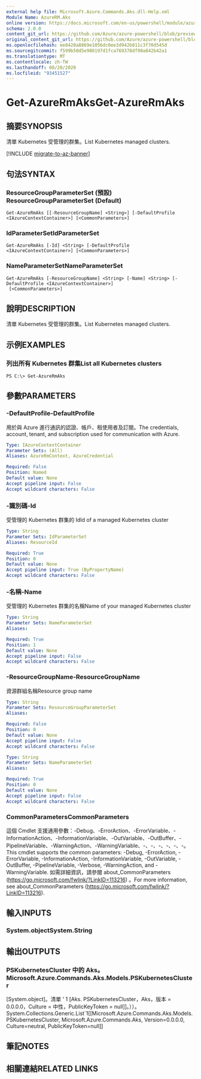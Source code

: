```yaml
---
external help file: Microsoft.Azure.Commands.Aks.dll-Help.xml
Module Name: AzureRM.Aks
online version: https://docs.microsoft.com/en-us/powershell/module/azurerm.aks/get-azurermaks
schema: 2.0.0
content_git_url: https://github.com/Azure/azure-powershell/blob/preview/src/ResourceManager/Aks/Commands.Aks/help/Get-AzureRmAks.md
original_content_git_url: https://github.com/Azure/azure-powershell/blob/preview/src/ResourceManager/Aks/Commands.Aks/help/Get-AzureRmAks.md
ms.openlocfilehash: ee8420a8869e1056dc0ee3d942b811c3f70d545d
ms.sourcegitcommit: f599b50d5e980197d1fca769378df90a842b42a1
ms.translationtype: MT
ms.contentlocale: zh-TW
ms.lasthandoff: 08/20/2020
ms.locfileid: "93451527"
---
```

# <span data-ttu-id="19637-101">Get-AzureRmAks</span><span class="sxs-lookup"><span data-stu-id="19637-101">Get-AzureRmAks</span></span>

## <span data-ttu-id="19637-102">摘要</span><span class="sxs-lookup"><span data-stu-id="19637-102">SYNOPSIS</span></span>
<span data-ttu-id="19637-103">清單 Kubernetes 受管理的群集。</span><span class="sxs-lookup"><span data-stu-id="19637-103">List Kubernetes managed clusters.</span></span>

[!INCLUDE [migrate-to-az-banner](../../includes/migrate-to-az-banner.md)]

## <span data-ttu-id="19637-104">句法</span><span class="sxs-lookup"><span data-stu-id="19637-104">SYNTAX</span></span>

### <span data-ttu-id="19637-105">ResourceGroupParameterSet (預設) </span><span class="sxs-lookup"><span data-stu-id="19637-105">ResourceGroupParameterSet (Default)</span></span>
```
Get-AzureRmAks [[-ResourceGroupName] <String>] [-DefaultProfile <IAzureContextContainer>] [<CommonParameters>]
```

### <span data-ttu-id="19637-106">IdParameterSet</span><span class="sxs-lookup"><span data-stu-id="19637-106">IdParameterSet</span></span>
```
Get-AzureRmAks [-Id] <String> [-DefaultProfile <IAzureContextContainer>] [<CommonParameters>]
```

### <span data-ttu-id="19637-107">NameParameterSet</span><span class="sxs-lookup"><span data-stu-id="19637-107">NameParameterSet</span></span>
```
Get-AzureRmAks [-ResourceGroupName] <String> [-Name] <String> [-DefaultProfile <IAzureContextContainer>]
 [<CommonParameters>]
```

## <span data-ttu-id="19637-108">說明</span><span class="sxs-lookup"><span data-stu-id="19637-108">DESCRIPTION</span></span>
<span data-ttu-id="19637-109">清單 Kubernetes 受管理的群集。</span><span class="sxs-lookup"><span data-stu-id="19637-109">List Kubernetes managed clusters.</span></span>

## <span data-ttu-id="19637-110">示例</span><span class="sxs-lookup"><span data-stu-id="19637-110">EXAMPLES</span></span>

### <span data-ttu-id="19637-111">列出所有 Kubernetes 群集</span><span class="sxs-lookup"><span data-stu-id="19637-111">List all Kubernetes clusters</span></span>
```
PS C:\> Get-AzureRmAks
```

## <span data-ttu-id="19637-112">參數</span><span class="sxs-lookup"><span data-stu-id="19637-112">PARAMETERS</span></span>

### <span data-ttu-id="19637-113">-DefaultProfile</span><span class="sxs-lookup"><span data-stu-id="19637-113">-DefaultProfile</span></span>
<span data-ttu-id="19637-114">用於與 Azure 進行通訊的認證、帳戶、租使用者及訂閱。</span><span class="sxs-lookup"><span data-stu-id="19637-114">The credentials, account, tenant, and subscription used for communication with Azure.</span></span>

```yaml
Type: IAzureContextContainer
Parameter Sets: (All)
Aliases: AzureRmContext, AzureCredential

Required: False
Position: Named
Default value: None
Accept pipeline input: False
Accept wildcard characters: False
```

### <span data-ttu-id="19637-115">-識別碼</span><span class="sxs-lookup"><span data-stu-id="19637-115">-Id</span></span>
<span data-ttu-id="19637-116">受管理的 Kubernetes 群集的 Id</span><span class="sxs-lookup"><span data-stu-id="19637-116">Id of a managed Kubernetes cluster</span></span>

```yaml
Type: String
Parameter Sets: IdParameterSet
Aliases: ResourceId

Required: True
Position: 0
Default value: None
Accept pipeline input: True (ByPropertyName)
Accept wildcard characters: False
```

### <span data-ttu-id="19637-117">-名稱</span><span class="sxs-lookup"><span data-stu-id="19637-117">-Name</span></span>
<span data-ttu-id="19637-118">受管理的 Kubernetes 群集的名稱</span><span class="sxs-lookup"><span data-stu-id="19637-118">Name of your managed Kubernetes cluster</span></span>

```yaml
Type: String
Parameter Sets: NameParameterSet
Aliases:

Required: True
Position: 1
Default value: None
Accept pipeline input: False
Accept wildcard characters: False
```

### <span data-ttu-id="19637-119">-ResourceGroupName</span><span class="sxs-lookup"><span data-stu-id="19637-119">-ResourceGroupName</span></span>
<span data-ttu-id="19637-120">資源群組名稱</span><span class="sxs-lookup"><span data-stu-id="19637-120">Resource group name</span></span>

```yaml
Type: String
Parameter Sets: ResourceGroupParameterSet
Aliases:

Required: False
Position: 0
Default value: None
Accept pipeline input: False
Accept wildcard characters: False
```

```yaml
Type: String
Parameter Sets: NameParameterSet
Aliases:

Required: True
Position: 0
Default value: None
Accept pipeline input: False
Accept wildcard characters: False
```

### <span data-ttu-id="19637-121">CommonParameters</span><span class="sxs-lookup"><span data-stu-id="19637-121">CommonParameters</span></span>
<span data-ttu-id="19637-122">這個 Cmdlet 支援通用參數：-Debug、-ErrorAction、-ErrorVariable、-InformationAction、-InformationVariable、-OutVariable、-OutBuffer、-PipelineVariable、-WarningAction、-WarningVariable、-、-、-、-、-、-。</span><span class="sxs-lookup"><span data-stu-id="19637-122">This cmdlet supports the common parameters: -Debug, -ErrorAction, -ErrorVariable, -InformationAction, -InformationVariable, -OutVariable, -OutBuffer, -PipelineVariable, -Verbose, -WarningAction, and -WarningVariable.</span></span> <span data-ttu-id="19637-123">如需詳細資訊，請參閱 about_CommonParameters (https://go.microsoft.com/fwlink/?LinkID=113216) 。</span><span class="sxs-lookup"><span data-stu-id="19637-123">For more information, see about_CommonParameters (https://go.microsoft.com/fwlink/?LinkID=113216).</span></span>

## <span data-ttu-id="19637-124">輸入</span><span class="sxs-lookup"><span data-stu-id="19637-124">INPUTS</span></span>

### <span data-ttu-id="19637-125">System.object</span><span class="sxs-lookup"><span data-stu-id="19637-125">System.String</span></span>

## <span data-ttu-id="19637-126">輸出</span><span class="sxs-lookup"><span data-stu-id="19637-126">OUTPUTS</span></span>

### <span data-ttu-id="19637-127">PSKubernetesCluster 中的 Aks。</span><span class="sxs-lookup"><span data-stu-id="19637-127">Microsoft.Azure.Commands.Aks.Models.PSKubernetesCluster</span></span>
<span data-ttu-id="19637-128">[System.object]。清單 ' 1 [Aks. PSKubernetesCluster，Aks，版本 = 0.0.0.0，Culture = 中性，PublicKeyToken = null]]。））。</span><span class="sxs-lookup"><span data-stu-id="19637-128">System.Collections.Generic.List\`1[[Microsoft.Azure.Commands.Aks.Models.PSKubernetesCluster, Microsoft.Azure.Commands.Aks, Version=0.0.0.0, Culture=neutral, PublicKeyToken=null]]</span></span>

## <span data-ttu-id="19637-129">筆記</span><span class="sxs-lookup"><span data-stu-id="19637-129">NOTES</span></span>

## <span data-ttu-id="19637-130">相關連結</span><span class="sxs-lookup"><span data-stu-id="19637-130">RELATED LINKS</span></span>
